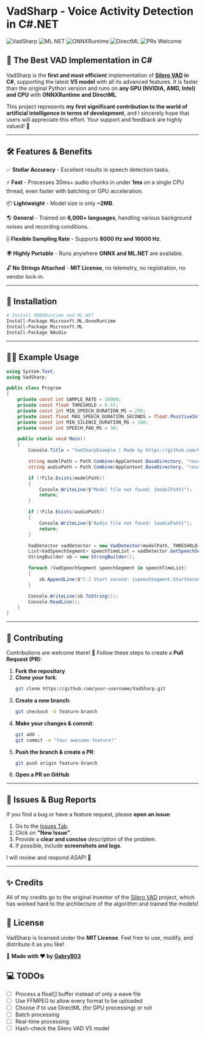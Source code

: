 # VadSharp - Voice Activity Detection in C#.NET

![VadSharp](https://img.shields.io/badge/.NET-9.0-blue.svg) ![ML.NET](https://img.shields.io/badge/ML.NET-Supported-brightgreen.svg) ![ONNXRuntime](https://img.shields.io/badge/ONNXRuntime-Supported-blue.svg) ![DirectML](https://img.shields.io/badge/DirectML-Supported-orange.svg) ![PRs Welcome](https://img.shields.io/badge/PRs-Welcome-brightgreen.svg)

## 🚀 The Best VAD Implementation in C#

VadSharp is the **first and most efficient** implementation of **[Silero VAD](https://github.com/snakers4/silero-vad/) in C#**, supporting the latest **V5 model** with all its advanced features. It is faster than the original Python version and runs on **any GPU (NVIDIA, AMD, Intel) and CPU** with **ONNXRuntime and DirectML**.

This project represents **my first significant contribution to the world of artificial intelligence in terms of development**, and I sincerely hope that users will appreciate this effort. Your support and feedback are highly valued! 🙌

---

## 🛠 Features & Benefits

✅ **Stellar Accuracy** - Excellent results in speech detection tasks.

⚡ **Fast** - Processes 30ms+ audio chunks in under **1ms** on a single CPU thread, even faster with batching or GPU acceleration.

📦 **Lightweight** - Model size is only **~2MB**.

🌎 **General** - Trained on **6,000+ languages**, handling various background noises and recording conditions.

🎚 **Flexible Sampling Rate** - Supports **8000 Hz and 16000 Hz**.

🌍 **Highly Portable** - Runs anywhere **ONNX and ML.NET** are available.

🔓 **No Strings Attached** - **MIT License**, no telemetry, no registration, no vendor lock-in.

---

## 📌 Installation

```sh
# Install ONNXRuntime and ML.NET
Install-Package Microsoft.ML.OnnxRuntime
Install-Package Microsoft.ML
Install-Package NAudio
```

---

## 🧑‍💻 Example Usage

```csharp
using System.Text;
using VadSharp;

public class Program
{
    private const int SAMPLE_RATE = 16000;
    private const float THRESHOLD = 0.5f;
    private const int MIN_SPEECH_DURATION_MS = 250;
    private const float MAX_SPEECH_DURATION_SECONDS = float.PositiveInfinity;
    private const int MIN_SILENCE_DURATION_MS = 100;
    private const int SPEECH_PAD_MS = 30;

    public static void Main()
    {
        Console.Title = "VadSharpExample | Made by https://github.com/GabryB03/";

        string modelPath = Path.Combine(AppContext.BaseDirectory, "resources", "silero_vad.onnx");
        string audioPath = Path.Combine(AppContext.BaseDirectory, "resources", "test.wav");

        if (!File.Exists(modelPath))
        {
            Console.WriteLine($"Model file not found: {modelPath}");
            return;
        }

        if (!File.Exists(audioPath))
        {
            Console.WriteLine($"Audio file not found: {audioPath}");
            return;
        }

        VadDetector vadDetector = new VadDetector(modelPath, THRESHOLD, SAMPLE_RATE, MIN_SPEECH_DURATION_MS, MAX_SPEECH_DURATION_SECONDS, MIN_SILENCE_DURATION_MS, SPEECH_PAD_MS);
        List<VadSpeechSegment> speechTimeList = vadDetector.GetSpeechSegmentList(audioPath);
        StringBuilder sb = new StringBuilder();

        foreach (VadSpeechSegment speechSegment in speechTimeList)
        {
            sb.AppendLine($"[-] Start second: {speechSegment.StartSecond.ToString().Replace(",", ".")}s, end second: {speechSegment.EndSecond.ToString().Replace(",", ".")}s");
        }

        Console.WriteLine(sb.ToString());
        Console.ReadLine();
    }
}
```

---

## 🌟 Contributing

Contributions are welcome there! 🚀 Follow these steps to create a **Pull Request (PR):**

1. **Fork the repository**
2. **Clone your fork**:
   ```sh
   git clone https://github.com/your-username/VadSharp.git
   ```
3. **Create a new branch**:
   ```sh
   git checkout -b feature-branch
   ```
4. **Make your changes & commit**:
   ```sh
   git add .
   git commit -m "Your awesome feature!"
   ```
5. **Push the branch & create a PR**:
   ```sh
   git push origin feature-branch
   ```
6. **Open a PR on GitHub**

---

## 🐛 Issues & Bug Reports

If you find a bug or have a feature request, please **open an issue**:

1. Go to the [Issues Tab](https://github.com/GabryB03/VadSharp/issues).
2. Click on **"New Issue"**.
3. Provide a **clear and concise** description of the problem.
4. If possible, include **screenshots and logs**.

I will review and respond ASAP! 🚀

---

## ✨ Credits

All of my credits go to the original inventor of the [Silero VAD](https://github.com/snakers4/silero-vad/) project,
which has worked hard to the architecture of the algorithm and trained the models!

## 📜 License

VadSharp is licensed under the **MIT License**. Feel free to use, modify, and distribute it as you like!

📌 **Made with ❤️ by [GabryB03](https://github.com/GabryB03/)**

## 💻 TODOs

- [ ] Process a float[] buffer instead of only a wave file
- [ ] Use FFMPEG to allow every format to be uploaded
- [ ] Choose if to use DirectML (for GPU processing) or not
- [ ] Batch processing
- [ ] Real-time processing
- [ ] Hash-check the Silero VAD V5 model
